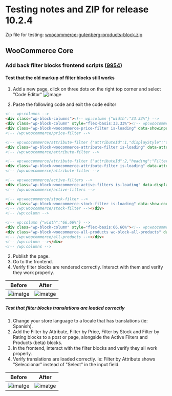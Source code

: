 # Testing notes and ZIP for release 10.2.4

Zip file for testing: [woocommerce-gutenberg-products-block.zip](https://github.com/woocommerce/woocommerce-blocks/files/11835530/woocommerce-gutenberg-products-block.zip)

## WooCommerce Core

### Add back filter blocks frontend scripts ([9954](https://github.com/woocommerce/woocommerce-blocks/pull/9954))

#### Test that the old markup of filter blocks still works

1. Add a new page, click on three dots on the right top corner and select "Code Editor"
![image](https://github.com/woocommerce/woocommerce-blocks/assets/11503784/dc294e6a-d924-49b0-8ce5-51f0df829390)

2. Paste the following code and exit the code editor

```HTML
<!-- wp:columns -->
<div class="wp-block-columns"><!-- wp:column {"width":"33.33%"} -->
<div class="wp-block-column" style="flex-basis:33.33%"><!-- wp:woocommerce/price-filter -->
<div class="wp-block-woocommerce-price-filter is-loading" data-showinputfields="true" data-showfilterbutton="false" data-heading="Filter by price" data-heading-level="3"><span aria-hidden="true" class="wc-block-product-categories__placeholder"></span></div>
<!-- /wp:woocommerce/price-filter -->

<!-- wp:woocommerce/attribute-filter {"attributeId":1,"displayStyle":"dropdown","heading":"Filter by Color"} -->
<div class="wp-block-woocommerce-attribute-filter is-loading" data-attribute-id="1" data-show-counts="true" data-query-type="or" data-heading="Filter by Color" data-heading-level="3" data-display-style="dropdown"><span aria-hidden="true" class="wc-block-product-attribute-filter__placeholder"></span></div>
<!-- /wp:woocommerce/attribute-filter -->

<!-- wp:woocommerce/attribute-filter {"attributeId":2,"heading":"Filter by Size"} -->
<div class="wp-block-woocommerce-attribute-filter is-loading" data-attribute-id="2" data-show-counts="true" data-query-type="or" data-heading="Filter by Size" data-heading-level="3"><span aria-hidden="true" class="wc-block-product-attribute-filter__placeholder"></span></div>
<!-- /wp:woocommerce/attribute-filter -->

<!-- wp:woocommerce/active-filters -->
<div class="wp-block-woocommerce-active-filters is-loading" data-display-style="list" data-heading="Active filters" data-heading-level="3"><span aria-hidden="true" class="wc-block-active-product-filters__placeholder"></span></div>
<!-- /wp:woocommerce/active-filters -->

<!-- wp:woocommerce/stock-filter -->
<div class="wp-block-woocommerce-stock-filter is-loading" data-show-counts="true" data-heading="Filter by stock status" data-heading-level="3"><span aria-hidden="true" class="wc-block-product-stock-filter__placeholder"></span></div>
<!-- /wp:woocommerce/stock-filter --></div>
<!-- /wp:column -->

<!-- wp:column {"width":"66.66%"} -->
<div class="wp-block-column" style="flex-basis:66.66%"><!-- wp:woocommerce/all-products {"columns":3,"rows":3,"alignButtons":false,"contentVisibility":{"orderBy":true},"orderby":"date","layoutConfig":[["woocommerce/product-image"],["woocommerce/product-title"],["woocommerce/product-price"],["woocommerce/product-rating"],["woocommerce/product-button"]]} -->
<div class="wp-block-woocommerce-all-products wc-block-all-products" data-attributes="{&quot;alignButtons&quot;:false,&quot;columns&quot;:3,&quot;contentVisibility&quot;:{&quot;orderBy&quot;:true},&quot;isPreview&quot;:false,&quot;layoutConfig&quot;:[[&quot;woocommerce/product-image&quot;],[&quot;woocommerce/product-title&quot;],[&quot;woocommerce/product-price&quot;],[&quot;woocommerce/product-rating&quot;],[&quot;woocommerce/product-button&quot;]],&quot;orderby&quot;:&quot;date&quot;,&quot;rows&quot;:3}"></div>
<!-- /wp:woocommerce/all-products --></div>
<!-- /wp:column --></div>
<!-- /wp:columns -->
```

2. Publish the page.
3. Go to the frontend.
4. Verify filter blocks are rendered correctly. Interact with them and verify they work properly.

Before | After
--- | ---
![imatge](https://github.com/woocommerce/woocommerce-blocks/assets/3616980/534ddab8-9bd2-4dde-a41c-7655ab88f265) | ![imatge](https://github.com/woocommerce/woocommerce-blocks/assets/3616980/67992042-c508-48c7-884a-2dfdb75fdc3b)



##### Test that filter blocks translations are loaded correctly

1. Change your store language to a locale that has translations (ie: Spanish).
2. Add the Filter by Attribute, Filter by Price, Filter by Stock and Filter by Rating blocks to a post or page, alongside the Active Filters and Products (beta) blocks.
3. In the frontend, interact with the filter blocks and verify they all work properly.
4. Verify translations are loaded correctly. Ie: Filter by Attribute shows "Seleccionar" instead of "Select" in the input field.

Before | After
--- | ---
![imatge](https://github.com/woocommerce/woocommerce-blocks/assets/3616980/db3c0465-bbb9-4098-8338-3a7418de0284) | ![imatge](https://github.com/woocommerce/woocommerce-blocks/assets/3616980/aec0a8d7-0af2-4166-b0a1-68f1f2d62e01)
